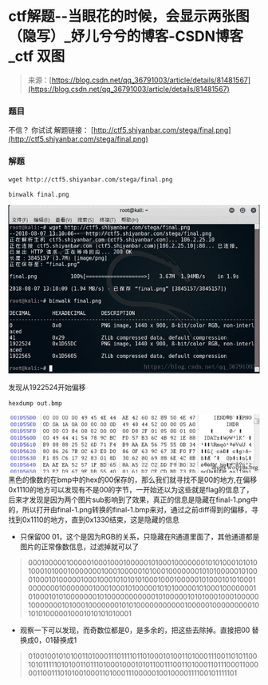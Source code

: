 <!--yml
category: 未分类
date: 2022-04-26 14:49:28
-->

# ctf解题--当眼花的时候，会显示两张图（隐写）_妤儿兮兮的博客-CSDN博客_ctf 双图

> 来源：[https://blog.csdn.net/qq_36791003/article/details/81481567](https://blog.csdn.net/qq_36791003/article/details/81481567)

### 题目

不信？ 你试试
解题链接： [http://ctf5.shiyanbar.com/stega/final.png](http://ctf5.shiyanbar.com/stega/final.png)

### 解题

```
wget http://ctf5.shiyanbar.com/stega/final.png 
```

```
binwalk final.png
```

![这里写图片描述](img/235b5abc4743a05b222d78b8c6906a3e.png)

发现从1922524开始偏移

```
hexdump out.bmp
```

![这里写图片描述](img/d67e9a94026eceb48d8a28625394148a.png)
黑色的像数的在bmp中的hex的00保存的，那么我们就寻找不是00的地方,在偏移0x1110的地方可以发现有不是00的字节，一开始还以为这些就是flag的信息了，后来才发现是因为两个图片sub影响到了效果，真正的信息是隐藏在final-1.png中的，所以打开由final-1.png转换的final-1.bmp来对，通过之前diff得到的偏移，寻找到0x1110的地方，直到0x1330结束，这是隐藏的信息

*   只保留00 01，这个是因为RGB的关系，只隐藏在R通道里面了，其他通道都是图片的正常像数信息，过滤掉就可以了

> 00010000010000010001000100000101000100000001010100010101010001010001000000010001000001010001000000010101000001010001000101000001000100010101010100010001000001010001010100010000000100000001000100010100000101010000010100010000000101000101010000000101000000000001010000010101000100010000010000000101000100000001010100000000000100000100000000010101010000010001010101010001

*   观察一下可以发现，而奇数位都是0，是多余的，把这些去除掉。直接把00 替换成0，01替换成1

> 0100100101010011010001110111101101000101001101000111001101011001010111110101001101110100010001010110011100110100011011100011000001100111010100100011010001110000010010000111100101111101